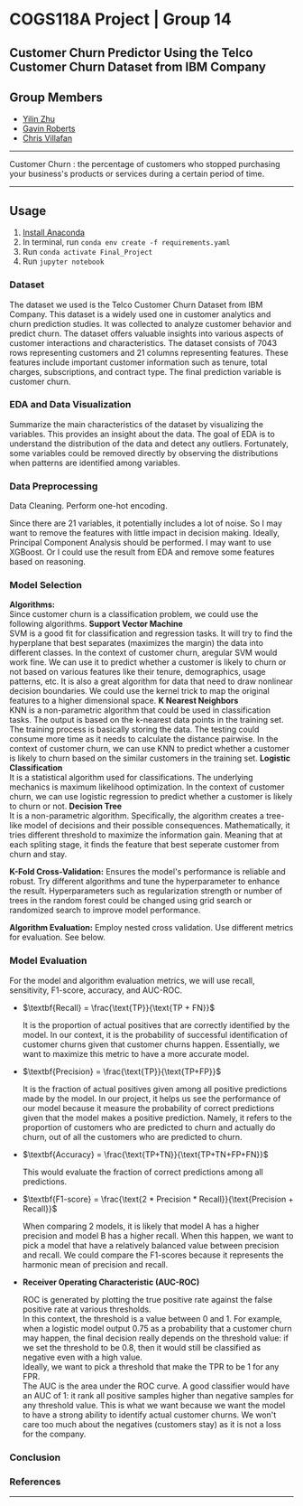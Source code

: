 # COGS118A Project | Group 14
## Customer Churn Predictor Using the Telco Customer Churn Dataset from IBM Company

## Group Members
- [Yilin Zhu]()
- [Gavin Roberts](https://github.com/empire-penguin)
- [Chris Villafan]()

----------------------------

Customer Churn 
: the percentage of customers who stopped purchasing your business's products or services during a certain period of time.

----------------------------

## Usage

1. [Install Anaconda](https://docs.anaconda.com/anaconda/install/index.html)
2. In terminal, run `conda env create -f requirements.yaml`
3. Run `conda activate Final_Project`
4. Run `jupyter notebook`

### Dataset
The dataset we used is the Telco Customer Churn Dataset from IBM Company. This dataset is a widely used one in customer analytics and churn prediction studies. It was collected to analyze customer behavior and predict churn. The dataset offers valuable insights into various aspects of customer interactions and characteristics. The dataset consists of 7043 rows representing customers and 21 columns representing features. These features include important customer information such as tenure, total charges, subscriptions, and contract type. The final prediction variable is customer churn. 

### EDA and Data Visualization
Summarize the main characteristics of the dataset by visualizing the variables. This provides an insight about the data. The goal of EDA is to understand the distribution of the data and detect any outliers. Fortunately, some variables could be removed directly by observing the distributions when patterns are identified among variables.

### Data Preprocessing
Data Cleaning. Perform one-hot encoding.

Since there are 21 variables, it potentially includes a lot of noise. So I may want to remove the features with little impact in decision making. Ideally, Principal Component Analysis should be performed. I may want to use XGBoost. Or I could use the result from EDA and remove some features based on reasoning.

### Model Selection

**Algorithms:** \
    Since customer churn is a classification problem, we could use the following algorithms.
    **Support Vector Machine**\
        SVM is a good fit for classification and regression tasks. It will try to find the hyperplane that best separates (maximizes the margin) the data into different classes. In the context of customer churn, aregular SVM would work fine. We can use it to predict whether a customer is likely to churn or not based on various features like their tenure, demographics, usage patterns, etc. It is also a great algorithm for data that need to draw nonlinear decision boundaries. We could use the kernel trick to map the original features to a higher dimensional space.
    **K Nearest Neighbors**\
        KNN is a non-parametric algorithm that could be used in classification tasks. The output is based on the k-nearest data points in the training set. The training process is basically storing the data. The testing could consume more time as it needs to calculate the distance pairwise. In the context of customer churn, we can use KNN to predict whether a customer is likely to churn based on the similar customers in the training set.
    **Logistic Classification**\
         It is a statistical algorithm used for classifications. The underlying mechanics is maximum likelihood optimization. In the context of customer churn, we can use logistic regression to predict whether a customer is likely to churn or not.
    **Decision Tree**\
        It is a non-parametric algorithm. Specifically, the algorithm creates a tree-like model of decisions and their possible consequences. Mathematically, it tries different threshold to maximize the information gain. Meaning that at each spliting stage, it finds the feature that best seperate customer from churn and stay. 
    
**K-Fold Cross-Validation:**
  Ensures the model's performance is reliable and robust. Try different algorithms and tune the hyperparameter to enhance the result. Hyperparameters such as regularization strength or number of trees in the random forest could be changed using grid search or randomized search to improve model performance.

**Algorithm Evaluation:**
    Employ nested cross validation. Use different metrics for evaluation. See below.

### Model Evaluation

For the model and algorithm evaluation metrics, we will use recall, sensitivity, F1-score, accuracy, and AUC-ROC. 

- $\textbf{Recall} = \frac{\text{TP}}{\text{TP + FN}}$

    It is the proportion of actual positives that are correctly identified by the model. In our context, it is the probability of successful identification of customer churns given that customer churns happen. Essentially, we want to maximize this metric to have a more accurate model.
    

- $\textbf{Precision} = \frac{\text{TP}}{\text{TP+FP}}$

    It is the fraction of actual positives given among all positive predictions made by the model. In our project, it helps us see the performance of our model because it measure the probability of correct predictions given that the model makes a positive prediction. Namely, it refers to the proportion of customers who are predicted to churn and actually do churn, out of all the customers who are predicted to churn.
 
 
- $\textbf{Accuracy} = \frac{\text{TP+TN}}{\text{TP+TN+FP+FN}}$

    This would evaluate the fraction of correct predictions among all predictions.
    
    
- $\textbf{F1-score} = \frac{\text{2 * Precision * Recall}}{\text{Precision + Recall}}$

    When comparing 2 models, it is likely that model A has a higher precision and model B has a higher recall. When this happen, we want to pick a model that have a relatively balanced value between precision and recall. We could compare the F1-scores because it represents the harmonic mean of precision and recall.
    
    
- $\textbf{Receiver Operating Characteristic (AUC-ROC)}$

    ROC is generated by plotting the true positive rate against the false positive rate at various thresholds.\
    In this context, the threshold is a value between 0 and 1. For example, when a logistic model output 0.75 as a probability that a customer churn may happen, the final decision really depends on the threshold value: if we set the threshold to be 0.8, then it would still be classified as negative even with a high value.\
    Ideally, we want to pick a threshold that make the TPR to be 1 for any FPR.\
    The AUC is the area under the ROC curve. A good classifier would have an AUC of 1: it rank all positive samples higher than negative samples for any threshold value. This is what we want because we want the model to have a strong ability to identify actual customer churns. We won't care too much about the negatives (customers stay) as it is not a loss for the company.

### Conclusion

### References

----------------------------

```python

```
